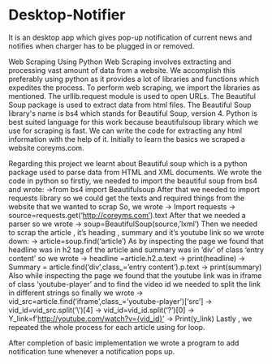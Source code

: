 # Desktop-Notifier
It is an desktop app which gives pop-up notification of current news and notifies when charger has to be plugged in or removed.

Web Scraping Using Python
Web Scraping involves extracting and processing vast amount of data from a website.
We accomplish this preferably using python as it provides a lot of libraries and functions which expedites the process. 
To perform web scraping, we import the libraries as mentioned. The urllib.request module is used to open URLs. The Beautiful Soup package is used to extract data from html files. The Beautiful Soup library's name is bs4 which stands for Beautiful Soup, version 4.
Python is best suited language for this work because beautifulsoup library which we use for scraping is fast. We can write the code for extracting any html information with the help of it.
Initially to learn the basics we scraped a website coreyms.com.

Regarding this project we learnt about Beautiful soup which is a python package used to parse data from HTML and XML documents. 
We wrote the code in python so firstly, we needed to import the beautiful soup from bs4 and wrote:
->from bs4 import Beautifulsoup
After that we needed to import requests library so we could get the texts and required things from the website that we wanted to scrap
So, we wrote
-> Import requests
-> source=requests.get(‘http://coreyms.com’).text
After that we needed a parser so we wrote 
-> soup=BeautifulSoup(source,’lxml’)
Then we needed to scrap the article , it’s heading , summary and it’s youtube link so we wrote down:
-> article=soup.find(‘article’)
As by inspecting the page we found that headline was in h2 tag of the article and summary was in ‘div’ of class ‘entry content’ so we wrote
-> headline =article.h2.a.text
-> print(headline)
-> Summary = article.find(‘div’,class_=’entry content’).p.text
-> print(summary)
Also while inspecting the page we found that the youtube link was in iframe of class ‘youtube-player’ and to find the video id we needed to split the link in different strings so finally we wrote
-> vid_src=article.find(‘iframe’,class_=’youtube-player’)[‘src’]
-> vid_id=vid_src.split(‘\’)[4]
-> vid_id=vid_id.split(‘?’)[0]
-> Y_link=f’http://youtube.com/watch?v={vid_id}’
-> Print(y_link)
Lastly , we repeated the whole process for each article using for loop.

After completion of basic implementation we wrote a program to add notification tune whenever a notification pops up.


